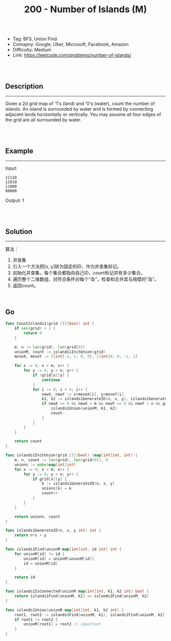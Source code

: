 # <center>200 - Number of Islands (M)</center> 



<br></br>

* Tag: BFS, Union Find
* Comapny: Google, Uber, Microsoft, Facebook, Amazon
* Difficulty: Medium
* Link: https://leetcode.com/problems/number-of-islands/

<br></br>



## Description
----
Given a 2d grid map of '1's (land) and '0's (water), count the number of islands. An island is surrounded by water and is formed by connecting adjacent lands horizontally or vertically. You may assume all four edges of the grid are all surrounded by water.

<br></br>



## Example
----
Input:

```
11110
11010
11000
00000
```

Output: 1

<br></br>



## Solution
----
算法：
1. 并查集
2. 引入一个方法把[x, y]转为固定的ID，作为并查集标记。
3. 初始化并查集，每个集合都指向自己ID，count标记共有多少集合。
4. 遍历整个二维数组，对符合条件对每个“岛”，检查和合并其与隔壁的“岛”。
5. 返回count。

<br>


## Go
```go
func CountIslands1(grid [][]bool) int {
	if len(grid) < 1 {
		return 0
	}

	m, n := len(grid), len(grid[0])
	unionM, count := islands1InitUnion(grid)
	moveX, moveY := []int{-1, 1, 0, 0}, []int{0, 0, -1, 1}

	for x := 0; x < m; x++ {
		for y := 0; y < n; y++ {
			if !grid[x][y] {
				continue
			}
			for i := 0; i < 4; i++ {
				newX, newY := x+moveX[i], y+moveY[i]
				k1, k2 := islands1GenerateID(n, x, y), islands1GenerateID(n, newX, newY)
				if newX >= 0 && newX < m && newY >= 0 && newY < n && grid[newX][newY] && !islands1IsConnected(unionM, k1, k2) {
					islands1Union(unionM, k1, k2)
					count--
				}
			}
		}
	}

	return count
}

func islands1InitUnion(grid [][]bool) (map[int]int, int) {
	m, n, count := len(grid), len(grid[0]), 0
	unions := make(map[int]int)
	for x := 0; x < m; x++ {
		for y := 0; y < n; y++ {
			if grid[x][y] {
				k := islands1GenerateID(n, x, y)
				unions[k] = k
				count++
			}
		}
	}

	return unions, count
}

func islands1GenerateID(n, x, y int) int {
	return n*x + y
}

func islands1Find(unionM map[int]int, id int) int {
	for unionM[id] != id {
		unionM[id] = unionM[unionM[id]]
		id = unionM[id]
	}

	return id
}

func islands1IsConnected(unionM map[int]int, k1, k2 int) bool {
	return islands1Find(unionM, k1) == islands1Find(unionM, k2)
}

func islands1Union(unionM map[int]int, k1, k2 int) {
	root1, root2 := islands1Find(unionM, k1), islands1Find(unionM, k2)
	if root1 != root2 {
		unionM[root1] = root2 // important
	}
}
```
